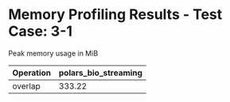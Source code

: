 # Memory Profiling Results - Test Case: 3-1

Peak memory usage in MiB

| Operation | polars_bio_streaming |
|-----------|---|
| overlap | 333.22 |
